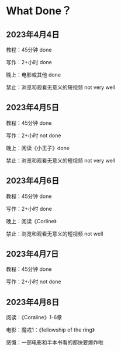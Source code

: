 # What Done？

## 2023年4月4日

教程：45分钟 done

写作：2+小时 done

晚上：电影或其他 done

禁止：浏览和观看无意义的短视频 not very well

## 2023年4月5日

教程：45分钟 done

写作：2+小时 not done

晚上：阅读《小王子》done

禁止：浏览和观看无意义的短视频 not very well

## 2023年4月6日

教程：45分钟 done

写作：2+小时 done

晚上：阅读《Corline》

禁止：浏览和观看无意义的短视频 not well

## 2023年4月7日

教程：45分钟 done

写作：2+小时 not done

## 2023年4月8日

阅读：《Coraline》1-6章

电影：魔戒1：《fellowship of the ring》

感慨：一部电影和半本书看的都快要爆炸啦
